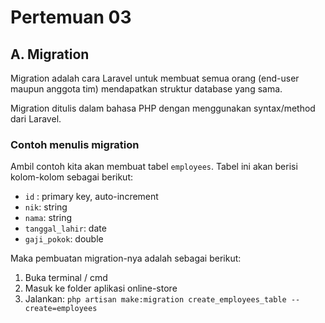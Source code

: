 # Pertemuan 03

## A. Migration

Migration adalah cara Laravel untuk membuat semua orang (end-user maupun anggota tim) mendapatkan struktur database yang sama.  

Migration ditulis dalam bahasa PHP dengan menggunakan syntax/method dari Laravel.  

### Contoh menulis migration

Ambil contoh kita akan membuat tabel `employees`. Tabel ini akan berisi kolom-kolom sebagai berikut:  
- `id` : primary key, auto-increment
- `nik`: string
- `nama`: string
- `tanggal_lahir`: date
- `gaji_pokok`: double

Maka pembuatan migration-nya adalah sebagai berikut:
1. Buka terminal / cmd
2. Masuk ke folder aplikasi online-store
3. Jalankan: `php artisan make:migration create_employees_table --create=employees`
